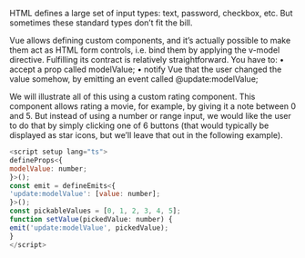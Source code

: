 HTML defines a large set of input types: text, password, checkbox, etc. But sometimes these
standard types don’t fit the bill.

Vue allows defining custom components, and it’s actually possible to make them act as HTML form
controls, i.e. bind them by applying the v-model directive.
Fulfilling its contract is relatively straightforward. You have to:
• accept a prop called modelValue;
• notify Vue that the user changed the value somehow, by emitting an event called
@update:modelValue;

We will illustrate all of this using a custom rating component. This component allows rating a
movie, for example, by giving it a note between 0 and 5. But instead of using a number or range input,
we would like the user to do that by simply clicking one of 6 buttons (that would typically be
displayed as star icons, but we’ll leave that out in the following example).

```js
<script setup lang="ts">
defineProps<{
modelValue: number;
}>();
const emit = defineEmits<{
'update:modelValue': [value: number];
}>();
const pickableValues = [0, 1, 2, 3, 4, 5];
function setValue(pickedValue: number) {
emit('update:modelValue', pickedValue);
}
</script>
```

```js

```